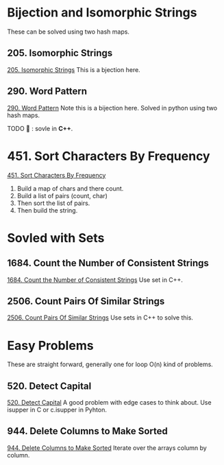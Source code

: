 
# Bijection and Isomorphic Strings
These can be solved using two hash maps.

## 205. Isomorphic Strings
[205. Isomorphic Strings](https://leetcode.com/problems/isomorphic-strings/) This is a bjection here.

## 290. Word Pattern
[290. Word Pattern](https://leetcode.com/problems/word-pattern/)
Note this is a bijection here. Solved in python using two hash maps.

TODO :pushpin: : sovle in **C++**.


# 451. Sort Characters By Frequency
[451. Sort Characters By Frequency](https://leetcode.com/problems/sort-characters-by-frequency/)
1. Build a map of chars and there count.
2. Build a list of pairs (count, char)
3. Then sort the list of pairs. 
4. Then build the string. 

# Sovled with Sets 
## 1684. Count the Number of Consistent Strings
[1684. Count the Number of Consistent Strings](https://leetcode.com/problems/count-the-number-of-consistent-strings/)
Use set in C++.

## 2506. Count Pairs Of Similar Strings
[2506. Count Pairs Of Similar Strings](https://leetcode.com/problems/count-pairs-of-similar-strings/)
Use sets in C++ to solve this.

# Easy Problems
These are straight forward, generally one for loop O(n) kind of problems.

## 520. Detect Capital
[520. Detect Capital](https://leetcode.com/problems/detect-capital/) A good problem with edge cases to think about. Use isupper in C or c.isupper in Pyhton.

## 944. Delete Columns to Make Sorted

[944. Delete Columns to Make Sorted](https://leetcode.com/problems/delete-columns-to-make-sorted/) Iterate over the arrays column by column.

